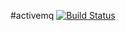#activemq [![Build Status](https://travis-ci.org/lutak-srce/activemq.svg)](https://travis-ci.org/lutak-srce/activemq)
